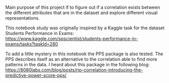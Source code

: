 Main purpose of this project if to figure out if a correlation exists between the different attributes that are in the dataset and explore different visual representations.

This notebook study was originally inspired by a Kaggle task for the dataset Students Performance in Exams:
https://www.kaggle.com/spscientist/students-performance-in-exams/tasks?taskId=280

To add a little mystery in this notebook the PPS package is also tested. The PPS describes itself as an alternative to the correlation able to find more patterns in the data. I heard about this package in the following blog:
https://8080labs.com/blog/posts/rip-correlation-introducing-the-predictive-power-score-pps/
